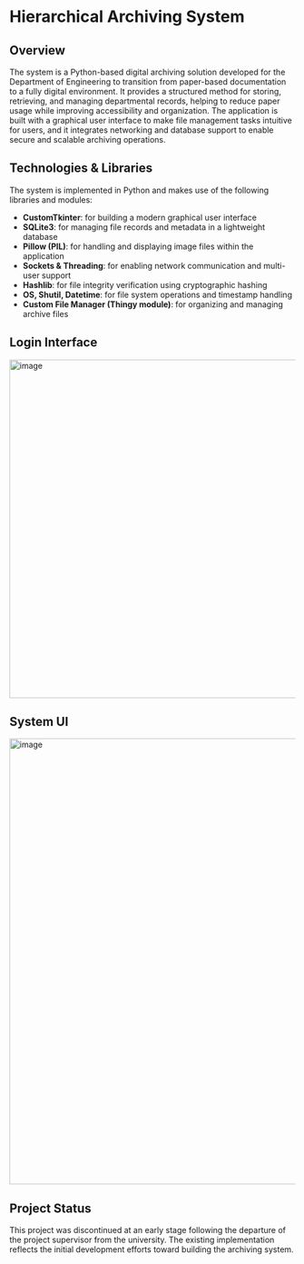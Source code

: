 # Hierarchical Archiving System
## Overview
The system is a Python-based digital archiving solution developed for the Department of Engineering to transition from paper-based documentation to a fully digital environment. It provides a structured method for storing, retrieving, and managing departmental records, helping to reduce paper usage while improving accessibility and organization. The application is built with a graphical user interface to make file management tasks intuitive for users, and it integrates networking and database support to enable secure and scalable archiving operations.

## Technologies & Libraries
The system is implemented in Python and makes use of the following libraries and modules:

- **CustomTkinter**: for building a modern graphical user interface  
- **SQLite3**: for managing file records and metadata in a lightweight database  
- **Pillow (PIL)**: for handling and displaying image files within the application  
- **Sockets & Threading**: for enabling network communication and multi-user support  
- **Hashlib**: for file integrity verification using cryptographic hashing  
- **OS, Shutil, Datetime**: for file system operations and timestamp handling  
- **Custom File Manager (Thingy module)**: for organizing and managing archive files

## Login Interface
<img width="548" height="596" alt="image" src="https://github.com/user-attachments/assets/dcfc04bc-722a-44e8-8a1d-237fdea09107" />

## System UI
<img width="1360" height="785" alt="image" src="https://github.com/user-attachments/assets/0039a4b2-77f0-4c8b-a38e-4c0eb7432c07" />

## Project Status
This project was discontinued at an early stage following the departure of the project supervisor from the university. The existing implementation reflects the initial development efforts toward building the archiving system.
